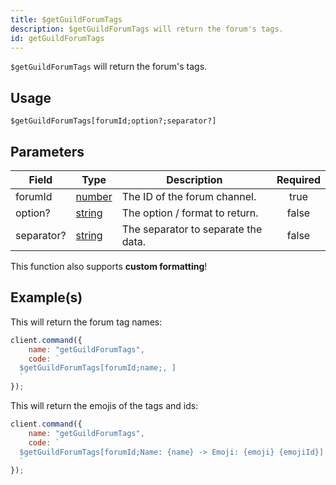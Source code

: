 ```yaml
---
title: $getGuildForumTags
description: $getGuildForumTags will return the forum's tags.
id: getGuildForumTags
---
```


`$getGuildForumTags` will return the forum's tags.

## Usage

```aoi
$getGuildForumTags[forumId;option?;separator?]
```

## Parameters

| Field      | Type                                                                                              | Description                         | Required |
| ---------- | ------------------------------------------------------------------------------------------------- | ----------------------------------- | :------: |
| forumId    | [number](https://developer.mozilla.org/en-US/docs/Web/JavaScript/Reference/Global_Objects/Number) | The ID of the forum channel.        |   true   |
| option?    | [string](https://developer.mozilla.org/en-US/docs/Web/JavaScript/Reference/Global_Objects/String) | The option / format to return.      |  false   |
| separator? | [string](https://developer.mozilla.org/en-US/docs/Web/JavaScript/Reference/Global_Objects/String) | The separator to separate the data. |  false   |

This function also supports **custom formatting**!

## Example(s)

This will return the forum tag names:

```javascript
client.command({
    name: "getGuildForumTags",
    code: `
  $getGuildForumTags[forumId;name;, ]
  `
});
```

This will return the emojis of the tags and ids:

```javascript
client.command({
    name: "getGuildForumTags",
    code: `
  $getGuildForumTags[forumId;Name: {name} -> Emoji: {emoji} {emojiId}]
  `
});
```
